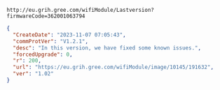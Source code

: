 `http://eu.grih.gree.com/wifiModule/Lastversion?firmwareCode=362001063794`

```json
{
  "CreateDate": "2023-11-07 07:05:43",
  "commProtVer": "V1.2.1",
  "desc": "In this version, we have fixed some known issues.",
  "forcedUpgrade": 0,
  "r": 200,
  "url": "https://eu.grih.gree.com/wifiModule/image/10145/191632",
  "ver": "1.02"
}
```